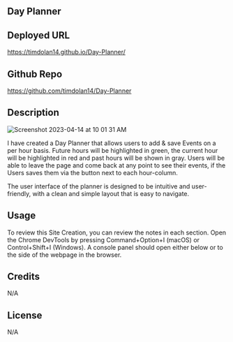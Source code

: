 ## Day Planner

## Deployed URL

https://timdolan14.github.io/Day-Planner/

## Github Repo

https://github.com/timdolan14/Day-Planner

## Description

![Screenshot 2023-04-14 at 10 01 31 AM](https://user-images.githubusercontent.com/128433023/232066263-fc4fbf29-55da-4c27-aecd-535a26eb5884.png)

I have created a Day Planner that allows users to add & save Events on a per hour basis. Future hours will be highlighted in green, the current hour will be highlighted in red and past hours will be shown in gray. Users will be able to leave the page and come back at any point to see their events, if the Users saves them via the button next to each hour-column. 

The user interface of the planner is designed to be intuitive and user-friendly, with a clean and simple layout that is easy to navigate. 

## Usage 

To review this Site Creation, you can review the notes in each section. Open the Chrome DevTools by pressing Command+Option+I (macOS) or Control+Shift+I (Windows). A console panel should open either below or to the side of the webpage in the browser.

## Credits

N/A

## License

N/A

